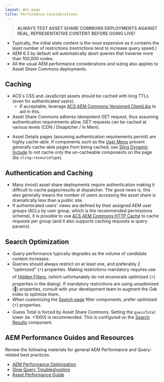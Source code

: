 ```yaml
---
layout: doc-page
title: Performance Considerations
---
```


> **ALWAYS TEST ASSET SHARE COMMONS DEPLOYMENTS AGAINST REAL, REPRESENTATIVE CONTENT BEFORE GOING LIVE!**

* Typically, the initial state content is the most expensive as it contains the least number of restrictions (restrictions tend to increase query speed.)
* AEM 6.3 by default will automatically abort queries that traverse more than 100,000 nodes.
* All the usual AEM performance considerations and sizing also applies to Asset Share Commons deployments.

## Caching

* ACS's CSS and JavaScript assets should be cached with long TTLs (even for authenticated users). 
    * If acceptable, leverage [ACS AEM Commons Versioned ClientLibs](https://adobe-consulting-services.github.io/acs-aem-commons/features/versioned-clientlibs.html) to aid in this.
* Asset Share Commons adheres idempotent GET request, thus assuming authentication requirements allow, GET requests can be cached at various levels (CDN / Disaptcher / In Mem).
- Asset Details pages (assuming authentication requirements permit) are highly cache-able. If components such as the [User Menu]({{site.baseurl}}/structure/user-menu) prevent generally cache-able pages from being cached, use [Sling Dynamic Include](https://helpx.adobe.com/experience-manager/kt/platform-repository/using/sling-dynamic-include-technical-video-setup.html) to not cache only the un-cacheable components on the page (by `sling:resourceType`). 

## Authentication and Caching
* Many (most) asset share deployments require authentication making it difficult to cache pages/results at dispatcher. The good news is, this also generally means the number of users accessing the asset share is dramatically less than a public site.
* If authenticated users' views are defined by their assigned AEM user groups (ACLs by user group, which is the recommended permissions scheme), it is possible to use [ACS AEM Commons HTTP Cache](https://adobe-consulting-services.github.io/acs-aem-commons/features/http-cache/index.html) to cache requests per group (and it also supports caching requests w query params).


## Search Optimization

* Query performance typically degrades as the volume of candidate content increases. 
* Queries should always restrict on at least one, and preferably 2 "optimized" (⚡) properties. Making restrictions mandatory requires use of [Hidden Filters]({{site.baseurl}}/search/hidden), (which unfortunately do not enumerate optimized (⚡) properties in the dialog). If mandatory restrictions are using unoptimized (🐢) properties, consult with your development team to augment the Oak index to optimize them. 
* When customizing the [Search page]({{site.baseurl}}/search/) filter components, prefer optimized (⚡) properties.
* Guess Total is forced by Asset Share Commons. Setting the `guessTotal` lower (ie. <1000) is recommended. This is configured on the [Search Results]({{site.baseurl}}/search/results) component.


## AEM Performance Guides and Resources

Review the following materials for general AEM Performance and Query-related best practices.

* [AEM Performance Optimization](https://docs.adobe.com/docs/en/aem/6-3/deploy/configuring/performance.html)
* [Slow Query Troubleshooting](https://docs.adobe.com/docs/en/aem/6-3/develop/best-practices/troubleshooting-slow-queries.html)
* [Asset Performance Guide](https://docs.adobe.com/docs/en/aem/6-3/deploy/configuring/performance/assets-performance-sizing.html)